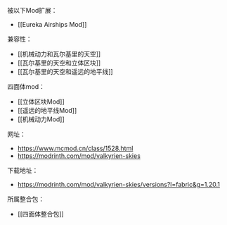 
被以下Mod扩展：
- [[Eureka Airships Mod]]

兼容性：
- [[机械动力和瓦尔基里的天空]]
- [[瓦尔基里的天空和立体区块]]
- [[瓦尔基里的天空和遥远的地平线]]

四面体mod：
- [[立体区块Mod]]
- [[遥远的地平线Mod]]
- [[机械动力Mod]]

网址：
- https://www.mcmod.cn/class/1528.html
- https://modrinth.com/mod/valkyrien-skies

下载地址：
- https://modrinth.com/mod/valkyrien-skies/versions?l=fabric&g=1.20.1

所属整合包：
- [[四面体整合包]]